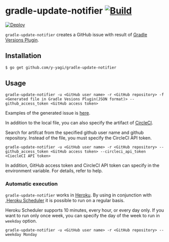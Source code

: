 # gradle-update-notifier [![Build](https://travis-ci.org/y-yagi/gradle-update-notifier.svg?branch=master)](https://travis-ci.org/y-yagi/gradle-update-notifier)

[![Deploy](https://www.herokucdn.com/deploy/button.png)](https://heroku.com/deploy)

`gradle-update-notifier` creates a GitHub issue with result of [Gradle Versions Plugin](https://github.com/ben-manes/gradle-versions-plugin/).

## Installation

```sh
$ go get github.com/y-yagi/gradle-update-notifier
```

## Usage

```
gradle-update-notifier -u <GitHub user name> -r <GitHub repository> -f <Generated file in Gradle Vesions Plugin(JSON format)> --github_access_token <GitHub access token>
```

Examples of the generated issue is [here](https://github.com/y-yagi/TravelBase/issues/89).

In addition to the local file, you can also specify the artifact of [CircleCI](https://circleci.com/).

Search for artifcat from the specified github user name and github repository. Instead of the file, you must specify the CircleCI API token.

```
gradle-update-notifier -u <GitHub user name> -r <GitHub repository> --github_access_token <GitHub access token> --circleci_api_token <CiecleCI API token>
```
In addition, GitHub access token and CircleCI API token can specify in the environment variable. For details, refer to help.


### Automatic execution

`gradle-update-notifier` works in [Heroku](https://www.heroku.com/). By using in conjunction with ,[Heroku Scheduler](https://devcenter.heroku.com/articles/scheduler) it is possible to run on a regular basis.

Heroku Scheduler supports 10 minutes, every hour, or every day only. If you want to run only once week, you can specify the day of the week to run in `weekday` option.

```
gradle-update-notifier -u <GitHub user name> -r <GitHub repository> --weekday Monday
```

